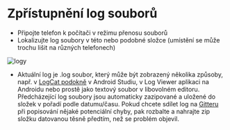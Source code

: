 # Zpřístupnění log souborů

* Připojte telefon k počítači v režimu přenosu souborů
* Lokalizujte log soubory v této nebo podobné složce (umístění se může trochu lišit na různých telefonech)

![logy](../../images/aapslog.png)

* Aktuální log je .log soubor, který může být zobrazený několika způsoby, např. v [LogCat podokně](https://developer.android.com/studio/debug/am-logcat.html) v Android Studiu, v Log Viewer aplikaci na Androidu nebo prostě jako textový soubor v libovolném editoru. Předcházející log soubory jsou automaticky zazipované a uložené do složek v pořadí podle datumu/času. Pokud chcete sdílet log na [Gitteru](https://gitter.im/MilosKozak/AndroidAPS) při popisování nějaké potenciální chyby, pak rozbalte a nahrajte zip složku datovanou těsně předtím, než se problém objevil.
